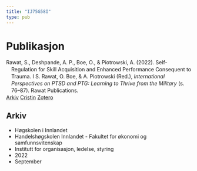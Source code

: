```yaml
---
title: "IJ75G58I"
type: pub
---
```

<h1>Publikasjon</h1>
<article id="csl-bib-container-IJ75G58I" class="csl-bib-container">
  <div class="csl-bib-body" style="line-height: 1.35; padding-left: 1em; text-indent:-1em;">
  <div class="csl-entry">Rawat, S., Deshpande, A. P., Boe, O., &amp; Piotrowski, A. (2022). Self-Regulation for Skill Acquisition and Enhanced Performance Consequent to Trauma. I S. Rawat, O. Boe, &amp; A. Piotrowski (Red.), <i>International Perspectives on PTSD and PTG: Learning to Thrive from the Military</i> (s. 76&#x2013;87). Rawat Publications.</div>
</div>
  <div class="csl-bib-buttons">
    <a href="#taxonomy-article-IJ75G58I" class="csl-bib-button">Arkiv</a>
    <a href alt="Cristin URL" class="csl-bib-button">Cristin</a>
    <a href alt="Zotero URL" class="csl-bib-button">Zotero</a>
  </div>
  <div id="csl-bib-meta-container-IJ75G58I"></div>
</article>
<div id="csl-bib-meta-IJ75G58I" class="csl-bib-meta">
  <article id="taxonomy-article-IJ75G58I" class="taxonomy-article">
    <h1>Arkiv</h1>
    <ul>
      <li>Høgskolen i Innlandet</li>
      <li>Handelshøgskolen Innlandet - Fakultet for økonomi og samfunnsvitenskap</li>
      <li>Institutt for organisasjon, ledelse, styring</li>
      <li>2022</li>
      <li>September</li>
    </ul>
  </article>
</div>
